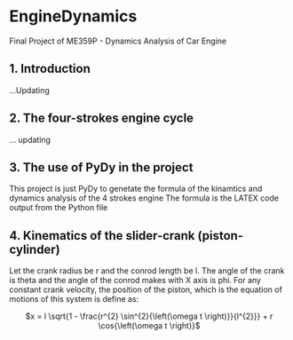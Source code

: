 # EngineDynamics
Final Project of ME359P - Dynamics Analysis of Car Engine

## 1. Introduction
...Updating
## 2. The four-strokes engine cycle
... updating
## 3. The use of PyDy in the project
This project is just PyDy to genetate the formula of the kinamtics and dynamics analysis of the 4 strokes engine
The formula is the LATEX code output from the Python file
## 4. Kinematics of the slider-crank (piston-cylinder)

Let the crank radius be r and the conrod length be l. The angle of the crank is theta and the angle of the conrod makes with X axis is phi. For any constant crank velocity, the position of the piston, which is the equation of motions of this system is define as:
<div align='center'>
  
$x = l \sqrt{1 - \frac{r^{2} \sin^{2}{\left(\omega t \right)}}{l^{2}}} + r \cos{\left(\omega t \right)}$
  
</div>
